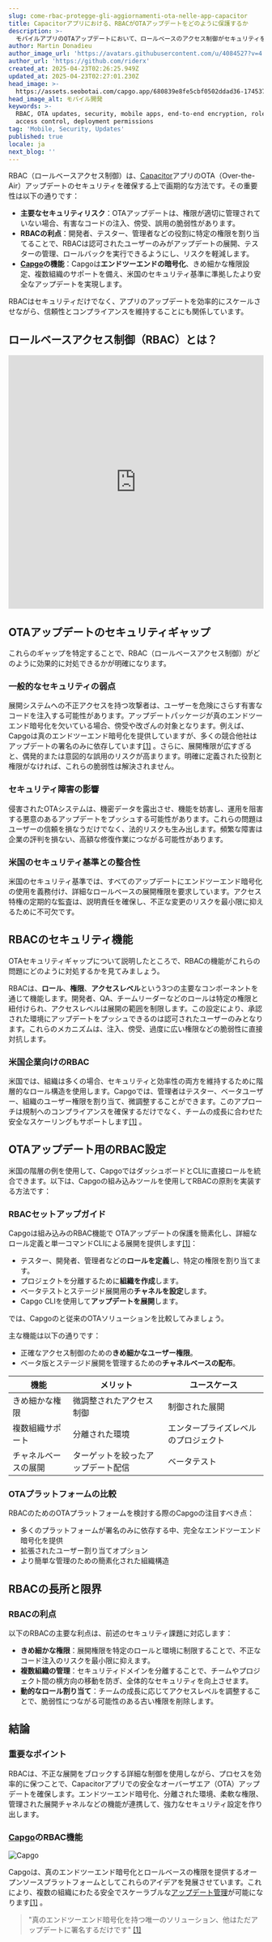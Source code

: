 ```yaml
---
slug: come-rbac-protegge-gli-aggiornamenti-ota-nelle-app-capacitor
title: Capacitorアプリにおける、RBACがOTAアップデートをどのように保護するか
description: >-
  モバイルアプリのOTAアップデートにおいて、ロールベースのアクセス制御がセキュリティを向上させ、脆弱性から保護し、コンプライアンスを確保する方法について学びましょう。
author: Martin Donadieu
author_image_url: 'https://avatars.githubusercontent.com/u/4084527?v=4'
author_url: 'https://github.com/riderx'
created_at: 2025-04-23T02:26:25.949Z
updated_at: 2025-04-23T02:27:01.230Z
head_image: >-
  https://assets.seobotai.com/capgo.app/680839e8fe5cbf0502ddad36-1745375221230.jpg
head_image_alt: モバイル開発
keywords: >-
  RBAC, OTA updates, security, mobile apps, end-to-end encryption, role-based
  access control, deployment permissions
tag: 'Mobile, Security, Updates'
published: true
locale: ja
next_blog: ''
---
```

RBAC（ロールベースアクセス制御）は、[Capacitor](https://capacitorjs.com/)アプリのOTA（Over-the-Air）アップデートのセキュリティを確保する上で画期的な方法です。その重要性は以下の通りです：

-   **主要なセキュリティリスク**：OTAアップデートは、権限が適切に管理されていない場合、有害なコードの注入、傍受、誤用の脆弱性があります。
-   **RBACの利点**：開発者、テスター、管理者などの役割に特定の権限を割り当てることで、RBACは認可されたユーザーのみがアップデートの展開、テスターの管理、ロールバックを実行できるようにし、リスクを軽減します。
-   **[Capgo](https://capgo.app/)の機能**：Capgoは**エンドツーエンドの暗号化**、きめ細かな権限設定、複数組織のサポートを備え、米国のセキュリティ基準に準拠したより安全なアップデートを実現します。

RBACはセキュリティだけでなく、アプリのアップデートを効率的にスケールさせながら、信頼性とコンプライアンスを維持することにも関係しています。

## ロールベースアクセス制御（RBAC）とは？

<iframe src="https://www.youtube.com/embed/-aPHg0uRYUI" aria-label="YouTube video player" frameborder="0" allow="accelerometer; autoplay; clipboard-write; encrypted-media; gyroscope; picture-in-picture; web-share" referrerpolicy="strict-origin-when-cross-origin" style="width: 100%; height: 500px;" allowfullscreen></iframe>

## OTAアップデートのセキュリティギャップ

これらのギャップを特定することで、RBAC（ロールベースアクセス制御）がどのように効果的に対処できるかが明確になります。

### 一般的なセキュリティの弱点

展開システムへの不正アクセスを持つ攻撃者は、ユーザーを危険にさらす有害なコードを注入する可能性があります。アップデートパッケージが真のエンドツーエンド暗号化を欠いている場合、傍受や改ざんの対象となります。例えば、Capgoは真のエンドツーエンド暗号化を提供していますが、多くの競合他社はアップデートの署名のみに依存しています[\[1\]](https://capgo.app/) 。さらに、展開権限が広すぎると、偶発的または意図的な誤用のリスクが高まります。明確に定義された役割と権限がなければ、これらの脆弱性は解決されません。

### セキュリティ障害の影響

侵害されたOTAシステムは、機密データを露出させ、機能を妨害し、運用を阻害する悪意のあるアップデートをプッシュする可能性があります。これらの問題はユーザーの信頼を損なうだけでなく、法的リスクも生み出します。頻繁な障害は企業の評判を損ない、高額な修復作業につながる可能性があります。

### 米国のセキュリティ基準との整合性

米国のセキュリティ基準では、すべてのアップデートにエンドツーエンド暗号化の使用を義務付け、詳細なロールベースの展開権限を要求しています。アクセス特権の定期的な監査は、説明責任を確保し、不正な変更のリスクを最小限に抑えるために不可欠です。

## RBACのセキュリティ機能

OTAセキュリティギャップについて説明したところで、RBACの機能がこれらの問題にどのように対処するかを見てみましょう。

RBACは、**ロール**、**権限**、**アクセスレベル**という3つの主要なコンポーネントを通じて機能します。開発者、QA、チームリーダーなどのロールは特定の権限と紐付けられ、アクセスレベルは展開の範囲を制限します。この設定により、承認された環境にアップデートをプッシュできるのは認可されたユーザーのみとなります。これらのメカニズムは、注入、傍受、過度に広い権限などの脆弱性に直接対抗します。

### 米国企業向けのRBAC

米国では、組織は多くの場合、セキュリティと効率性の両方を維持するために階層的なロール構造を使用します。Capgoでは、管理者はテスター、ベータユーザー、組織のユーザー権限を割り当て、微調整することができます。このアプローチは規制へのコンプライアンスを確保するだけでなく、チームの成長に合わせた安全なスケーリングもサポートします[\[1\]](https://capgo.app/) 。

## OTAアップデート用のRBAC設定

米国の階層の例を使用して、CapgoではダッシュボードとCLIに直接ロールを統合できます。以下は、Capgoの組み込みツールを使用してRBACの原則を実装する方法です：

### RBACセットアップガイド

Capgoは組み込みのRBAC機能で OTAアップデートの保護を簡素化し、詳細なロール定義と単一コマンドCLIによる展開を提供します[\[1\]](https://capgo.app/)：

-   テスター、開発者、管理者などの**ロールを定義**し、特定の権限を割り当てます。
-   プロジェクトを分離するために**組織を作成**します。
-   ベータテストとステージド展開用の**チャネルを設定**します。
-   Capgo CLIを使用して**アップデートを展開**します。

では、Capgoのと従来のOTAソリューションを比較してみましょう。

主な機能は以下の通りです：

-   正確なアクセス制御のための**きめ細かなユーザー権限**。
-   ベータ版とステージド展開を管理するための**チャネルベースの配布**。

| 機能 | メリット | ユースケース |
| --- | --- | --- |
| きめ細かな権限 | 微調整されたアクセス制御 | 制御された展開 |
| 複数組織サポート | 分離された環境 | エンタープライズレベルのプロジェクト |
| チャネルベースの展開 | ターゲットを絞ったアップデート配信 | ベータテスト |

### OTAプラットフォームの比較

RBACのためのOTAプラットフォームを検討する際のCapgoの注目すべき点：

-   多くのプラットフォームが署名のみに依存する中、完全なエンドツーエンド暗号化を提供
-   拡張されたユーザー割り当てオプション
-   より簡単な管理のための簡素化された組織構造

## RBACの長所と限界

### RBACの利点

以下のRBACの主要な利点は、前述のセキュリティ課題に対応します：

-   **きめ細かな権限**：展開権限を特定のロールと環境に制限することで、不正なコード注入のリスクを最小限に抑えます。
-   **複数組織の管理**：セキュリティドメインを分離することで、チームやプロジェクト間の横方向の移動を防ぎ、全体的なセキュリティを向上させます。
-   **動的なロール割り当て**：チームの成長に応じてアクセスレベルを調整することで、脆弱性につながる可能性のある古い権限を削除します。

## 結論

### 重要なポイント

RBACは、不正な展開をブロックする詳細な制御を使用しながら、プロセスを効率的に保つことで、Capacitorアプリでの安全なオーバーザエア（OTA）アップデートを確保します。エンドツーエンド暗号化、分離された環境、柔軟な権限、管理された展開チャネルなどの機能が連携して、強力なセキュリティ設定を作り出します。

### [Capgo](https://capgo.app/)のRBAC機能

![Capgo](https://assets.seobotai.com/capgo.app/680839e8fe5cbf0502ddad36/95506b8280be0626e7b237b754ba8f1b.jpg)

Capgoは、真のエンドツーエンド暗号化とロールベースの権限を提供するオープンソースプラットフォームとしてこれらのアイデアを発展させています。これにより、複数の組織にわたる安全でスケーラブルな[アップデート管理](https://capgo.app/docs/plugin/cloud-mode/manual-update/)が可能になります[\[1\]](https://capgo.app/) 。

> "真のエンドツーエンド暗号化を持つ唯一のソリューション、他はただアップデートに署名するだけです" [\[1\]](https://capgo.app/)
